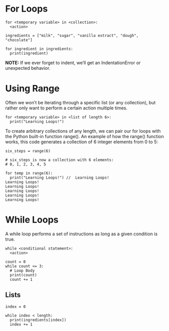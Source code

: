 # For Loops

```
for <temporary variable> in <collection>:
  <action>
```

```
ingredients = ["milk", "sugar", "vanilla extract", "dough", "chocolate"]
 
for ingredient in ingredients:
  print(ingredient)
 ```

__NOTE:__ If we ever forget to indent, we’ll get an IndentationError or unexpected behavior.


# Using Range

Often we won’t be iterating through a specific list (or any collection), but rather only want to perform a certain action multiple times.

```
for <temporary variable> in <list of length 6>:
  print("Learning Loops!")
```

To create arbitrary collections of any length, we can pair our for loops with the Python built-in function range().
An example of how the range() function works, this code generates a collection of 6 integer elements from 0 to 5:

```
six_steps = range(6)
 
# six_steps is now a collection with 6 elements:
# 0, 1, 2, 3, 4, 5
```

```
for temp in range(6):
  print("Learning Loops!") //  Learning Loops!
Learning Loops!
Learning Loops!
Learning Loops!
Learning Loops!
Learning Loops!
```

# While Loops

A while loop performs a set of instructions as long as a given condition is true.

```
while <conditional statement>:
  <action>
```

```
count = 0
while count <= 3:
  # Loop Body
  print(count)
  count += 1
```

## Lists

```length = len(ingredients)
index = 0
 
while index < length:
  print(ingredients[index])
  index += 1
```


